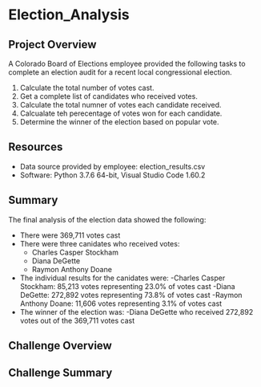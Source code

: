 # Election_Analysis

## Project Overview
A Colorado Board of Elections employee provided the following tasks to complete an election audit for a recent local congressional election.

1. Calculate the total number of votes cast.
2. Get a complete list of candidates who received votes.
3. Calculate the total numner of votes each candidate received.
4. Calcualate teh perecentage of votes won for each candidate.
5. Determine the winner of the election based on popular vote.

## Resources
- Data source provided by employee: election_results.csv
- Software: Python 3.7.6 64-bit, Visual Studio Code 1.60.2

## Summary
The final analysis of the election data showed the following:
- There were 369,711 votes cast
- There were three canidates who received votes:
    - Charles Casper Stockham
    - Diana DeGette
    - Raymon Anthony Doane
- The individual results for the canidates were:
    -Charles Casper Stockham: 85,213 votes representing 23.0% of votes cast
    -Diana DeGette: 272,892 votes representing 73.8% of votes cast
    -Raymon Anthony Doane: 11,606 votes representing 3.1% of votes cast
- The winner of the election was:
    -Diana DeGette who received 272,892 votes out of the 369,711 votes cast
## Challenge Overview

## Challenge Summary
